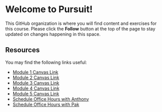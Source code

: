 # Welcome to Pursuit!

This GitHub organization is where you will find content and exercises for this course. Please click the **Follow** button at the top of the page to stay updated on changes happening in this space.

## Resources

You may find the following links useful:

- [Module 1 Canvas Link](https://canvas.instructure.com/courses/5587125)
- [Module 2 Canvas Link](https://pursuit.instructure.com/courses/21)
- [Module 3 Canvas Link](https://pursuit.instructure.com/courses/37)
- [Module 4 Canvas Link](https://pursuit.instructure.com/courses/45)
- [Module 5 Canvas Link](https://pursuit.instructure.com/courses/157)
- [Schedule Office Hours with Anthony](https://calendly.com/anthonypinzone/office-hours)
- [Schedule Office Hours with Pak](https://calendly.com/pak-7)
